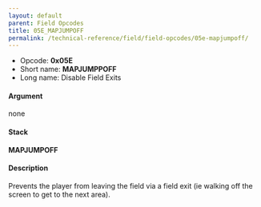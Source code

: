 ```yaml
---
layout: default
parent: Field Opcodes
title: 05E_MAPJUMPOFF
permalink: /technical-reference/field/field-opcodes/05e-mapjumpoff/
---
```


-   Opcode: **0x05E**
-   Short name: **MAPJUMPPOFF**
-   Long name: Disable Field Exits

#### Argument

none

#### Stack

  
**MAPJUMPOFF**

#### Description

Prevents the player from leaving the field via a field exit (ie walking off the screen to get to the next area).
